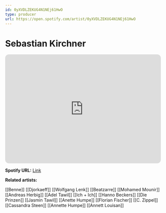 ```yaml
---
id: 0yXVDLZEKUG4N1NEj61HwO
type: producer
url: https://open.spotify.com/artist/0yXVDLZEKUG4N1NEj61HwO
---
```

# Sebastian Kirchner

<iframe style="border-radius:12px" src="https://open.spotify.com/embed/artist/0yXVDLZEKUG4N1NEj61HwO" width="100%" height="352" frameBorder="0" allowfullscreen="" allow="autoplay; clipboard-write; encrypted-media; fullscreen; picture-in-picture" loading="lazy"></iframe>

**Spotify URL:** [Link](https://open.spotify.com/artist/0yXVDLZEKUG4N1NEj61HwO)

**Related artists:**

[[Benne]]
[[Djorkaeff]]
[[Wolfgang Lenk]]
[[Beatzarre]]
[[Mohamed Mounir]]
[[Andreas Herbig]]
[[Adel Tawil]]
[[Ich + Ich]]
[[Hanno Beckers]]
[[Die Prinzen]]
[[Jasmin Tawil]]
[[Anette Humpe]]
[[Florian Fischer]]
[[C. Zippel]]
[[Cassandra Steen]]
[[Annette Humpe]]
[[Annett Louisan]]
